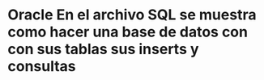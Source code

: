 # Oracle En el archivo SQL se muestra como hacer una base de datos con con sus tablas sus inserts y consultas
